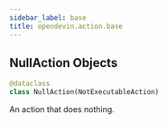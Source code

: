 ```yaml
---
sidebar_label: base
title: opendevin.action.base
---
```


## NullAction Objects

```python
@dataclass
class NullAction(NotExecutableAction)
```

An action that does nothing.

